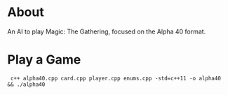 # About

An AI to play Magic: The Gathering, focused on the Alpha 40 format.

# Play a Game

     c++ alpha40.cpp card.cpp player.cpp enums.cpp -std=c++11 -o alpha40 && ./alpha40 

